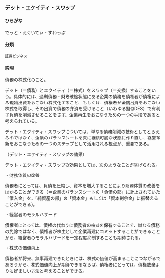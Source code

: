 <div style="display:none;">

## [あ行](securities-terms?id=あ行)
## [か行](securities-terms?id=か行)
## [さ行](securities-terms?id=さ行)
## [た行](securities-terms?id=た行)

</div>

### デット・エクイティ・スワップ

#### ひらがな

でっと・えくいてぃ・すわっぷ

#### 分類

`証券ビジネス`

#### 説明

債務の株式化のこと。
デット（＝債務）とエクイティ（＝株式）をスワップ（＝交換）することをいう。具体的には、過剰債務・財政破綻状態にある企業の債務を債権者が債権による現物出資をおこない株式化すること、もしくは、債権者が金銭出資をおこない株式を取得し、その出資で債務の弁済を受けること（いわゆる擬似DES）で有利子負債を削減させることをさす。企業再生をおこなうための一つの手段であると考えられている。
デット・エクイティ・スワップについては、単なる債務削減の技術としてとらえるのではなく、企業のバランスシートを真に継続可能な状態に作り直し、経営革新をおこなうための一つのステップとして活用される視点が、重要である。
 
（デット・エクイティ・スワップの効果）
デット・エクイティ・スワップの効果としては、次のようなことが挙げられる。
・財務体質の改善
債務者にとっては、負債を圧縮し、資本を増大することにより財務体質の改善をはかることができる（＝企業のバランスシートの「負債の部」に計上されていた「借入金」を、「純資産の部」の「資本金」もしくは「資本剰余金」に振替えることができる）。
・経営者のモラルハザード
債権者にとっては、債権の代わりに債務者の株式を保有することで、単なる債務の免除ではなく、債権者が株主として企業再建にコミットすることができることから、経営者のモラルハザードを一定程度抑制することも期待される。
・株式の価値向上
債務者が将来、無事再建できたときには、株式の価値が高まることにつながるであろうから、株式価値向上が期待できるならば、債権者にとっては、債権放棄よりも好ましい方法と考えることができる。

<div style="display:none;">

## [な行](securities-terms?id=な行)
## [は行](securities-terms?id=は行)
## [ま行](securities-terms?id=ま行)
## [や行](securities-terms?id=や行)
## [ら行](securities-terms?id=ら行)
## [わ行](securities-terms?id=わ行)
## [英数字・記号](securities-terms?id=英数字・記号)

</div>

